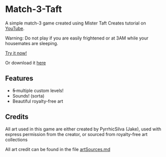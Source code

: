 # Match-3-Taft

A simple match-3 game created using Mister Taft Creates tutorial on [YouTube](https://youtube.com/playlist?list=PL4vbr3u7UKWrxEz75MqmTDd899cYAvQ_B).

Warning: Do not play if you are easily frightened or at 3AM while your housemates are sleeping.

[Try it now!](https://github.com/PyrrhicShadow/Another-Match-3/tree/main/Builds/Web%20Build/anothermatch3.html) 

Or download it [here](https://github.com/PyrrhicShadow/Another-Match-3/tree/main/Builds/PC%20Build/)

## Features

* <s>5 </s>multiple custom levels!
* Sounds! (sorta) 
* Beautiful royalty-free art

## Credits 

All art used in this game are either created by PyrrhicSilva (Jake), used with express permission from the creator, or sourced from royalty-free art collections 

All art credit can be found in the file [artSources.md](https://github.com/PyrrhicShadow/Another-Match-3/tree/main/Assets/Art/artSources.md) 

